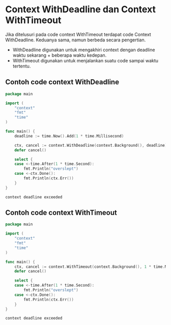 # Context WithDeadline dan Context WithTimeout

Jika ditelusuri pada code context WithTimeout terdapat code Context WithDeadline. Keduanya sama, namun berbeda secara pengertian.

* WithDeadline digunakan untuk mengakhiri context dengan deadline waktu sekarang + beberapa waktu kedepan.
* WithTimeout digunakan untuk menjalankan suatu code sampai waktu tertentu.

## Contoh code context WithDeadline

```go
package main

import (
	"context"
	"fmt"
	"time"
)

func main() {
	deadline := time.Now().Add(1 * time.Millisecond)

	ctx, cancel := context.WithDeadline(context.Background(), deadline)
	defer cancel()

	select {
	case <-time.After(1 * time.Second):
		fmt.Println("overslept")
	case <-ctx.Done():
		fmt.Println(ctx.Err())
	}
}
```

```
context deadline exceeded
```

## Contoh code context WithTimeout

```go
package main

import (
	"context"
	"fmt"
	"time"
)

func main() {
	ctx, cancel := context.WithTimeout(context.Background(), 1 * time.Millisecond)
	defer cancel()

	select {
	case <-time.After(1 * time.Second):
		fmt.Println("overslept")
	case <-ctx.Done():
		fmt.Println(ctx.Err())
	}
}

```

```
context deadline exceeded
```
